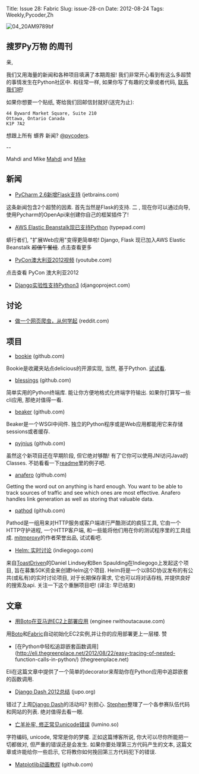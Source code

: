 Title: Issue 28: Fabric
Slug: issue-28-cn
Date: 2012-08-24
Tags: Weekly,Pycoder,Zh

![04_20AM9789bf](https://gallery.mailchimp.com/9735795484d2e4c204da82a29/images/Image_202014_01_22_20at_2010.45.04_20AM9789bf.png)

##  搜罗Py万物 的周刊

亲,

我们又用海量的新闻和各种项目填满了本期周报!
我们非常开心看到有这么多超赞的事情发生在Python社区中.
和往常一样, 如果你写了有趣的文章或者代码, [联系我们吧](admin@pycoders.com)!

如果你想要一个贴纸, 寄给我们回邮信封就好(送完为止):

    44 Byward Market Square, Suite 210
    Ottawa, Ontario Canada
    K1P 7A2


想跟上所有 蠎界 新闻? [@pycoders](http://twitter.com/pycoders).

--

Mahdi and Mike
[Mahdi](https://twitter.com/#!/myusuf3) and [Mike](https://twitter.com/#!/mgrouchy)


## 新闻

- [PyCharm 2.6新增Flask支持](http://blog.jetbrains.com/pycharm/2012/08/flask-in-pycharm-26-eap/) (jetbrains.com)

这条新闻包含2个超赞的因素. 首先当然是Flask的支持. 二 , 现在你可以通过向导, 使用Pycharm的OpenApi来创建你自己的框架插件了!


- [AWS Elastic Beanstalk现已支持Python](http://aws.typepad.com/aws/2012/08/announcing-aws-elastic-beanstalk-support-for-python-and-seamless-database-integration.html) (typepad.com)

蟒行者们, "扩展Web应用"变得更简单啦! Django, Flask 现已加入AWS Elastic Beanstalk <del>超值午餐组</del>. 点击查看更多


- [PyCon澳大利亚2012视频](http://www.youtube.com/pyconau) (youtube.com)

点击查看 PyCon 澳大利亚2012


- [Django实验性支持Python3](https://www.djangoproject.com/weblog/2012/aug/19/experimental-python-3-support/) (djangoproject.com)


## 讨论

- [做一个网页爬虫，从何学起](http://www.reddit.com/r/Python/comments/yfe5u/ask_rpython_making_a_web_bot_where_do_i_start/) (reddit.com)


## 项目

- [bookie](https://github.com/mitechie/bookie) (github.com)

Bookie是收藏夹站点delicious的开源实现, 当然, 基于Python. [试试看](https://bmark.us/).


- [blessings](https://github.com/erikrose/blessings) (github.com)

简单实用的Python终端库. 能让你方便地格式化终端字符输出. 如果你打算写一些cli应用, 那绝对值得一看.


- [beaker](https://github.com/bbangert/beaker) (github.com)

Beaker是一个WSGI中间件. 独立的Python程序或是Web应用都能用它来存储sessions或者缓存.


- [pyjnius](https://github.com/kivy/pyjnius) (github.com)

虽然这个新项目还在早期阶段, 但它绝对够酷! 有了它你可以使用JNI访问Java的Classes.
不妨看看一下[readme](http://github.com/kivy/pyjnius#pyjnius)里的例子吧.


- [anafero](https://github.com/eldarion/anafero) (github.com)

Getting the word out on anything is hard enough. You want to be able to track sources of traffic  and see which ones are most effective.
Anafero handles link generation as well as storing that valuable data.


- [pathod](https://github.com/cortesi/pathod) (github.com)

Pathod是一组用来对HTTP服务或客户端进行严酷测试的疯狂工具, 它由一个HTTP守护进程, 一个HTTP客户端, 和一些能将他们用在你的测试程序里的工具组成.
[mitmproxy](http://mitmproxy.org/)的作者荣誉出品, 试试看吧.


- [Helm: 实时讨论](http://www.indiegogo.com/helm) (indiegogo.com)

来自[ToastDriven](http://toastdriven.com/)的Daniel Lindsey和Ben Spaulding在Indiegogo上发起这个项目, 旨在募集50K资金来创建Helm这个项目.
Helm将是一个以BSD协议发布的有公共(或私有)的实时讨论项目, 对于长期保存需求, 它也可以将对话存档, 并提供良好的搜索及api.
关注一下这个重酬项目吧! (译注: 早已结束)


## 文章

- [用Boto在亚马逊EC2上部署应用](http://engineerwithoutacause.com/amazon-ec2-deployment-with-boto.html) (enginee
rwithoutacause.com)

用[Boto](https://github.com/boto/boto)和[Fabric](http://fabfile.org/)自动初始化EC2实例,并让你的应用部署更上一层楼. 赞


- [在Python中轻松追踪嵌套函数调用](http://eli.thegreenplace.net/2012/08/22/easy-tracing-of-nested-
function-calls-in-python/) (thegreenplace.net)

Eli在这篇文章中提供了一个简单的decorator来帮助你在Python应用中追踪嵌套的函数调用.


- [Django Dash 2012总结](http://blog.jupo.org/2012/08/21/django-dash-2012-round-up/) (jupo.org)

错过了上周[Django Dash](http://www.djangodash.com/)的活动吗?
别担心. [Stephen](https://github.com/stephenmcd)整理了一个各参赛队伍代码和网站的列表.
绝对值得去看一眼.


- [亡羊补牢, 修正常见unicode错误](http://blog.lumino.so/2012/08/20/fix-unicode-mistakes-with-python/) (lumino.so)

字符编码, unicode, 常常是你的梦魇. 正如这篇博客所说, 你大可以尽你所能把一切都做对, 但严重的错误还是会发生. 如果你要处理第三方代码产生的文本, 这篇文章或许能给你一些启示, 它将教你如何挽回第三方代码犯下的错误.


- [Matplotlib动画教程](http://jakevdp.github.com/blog/2012/08/18/matplotlib-animation-tutorial/) (github.com)
